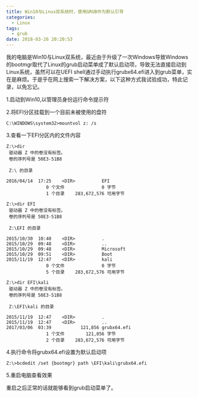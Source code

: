 ```yaml
---
title: Win10与Linux双系统时，使用GRUB作为默认引导
categories:
  - Linux
tags:
  - grub
date: 2018-03-26 20:20:53
---
```


我的电脑是Win10与Linux双系统，最近由于升级了一次Windows导致Windows的bootmgr取代了Linux的grub启动菜单成了默认启动项，导致无法直接启动到Linux系统，虽然可以在UEFI shell通过手动执行grubx64.efi进入到grub菜单，实在是麻烦。于是乎在网上搜索一下解决方案，以下这种方式我试验成功，特此记录，以免忘记。

<!--more-->

1.启动到Win10,以管理员身份运行命令提示符

2.将EFI分区挂载到一个目前未被使用的盘符

```shell
C:\WINDOWS\system32>mountvol z: /s
```

3.查看一下EFI分区内的文件内容

```shell
Z:\>dir
 驱动器 Z 中的卷没有标签。
 卷的序列号是 50E3-51B8

 Z:\ 的目录

2016/04/14  17:25    <DIR>          EFI
               0 个文件              0 字节
               1 个目录    283,672,576 可用字节

Z:\>dir EFI
 驱动器 Z 中的卷没有标签。
 卷的序列号是 50E3-51B8

 Z:\EFI 的目录

2015/10/30  10:40    <DIR>          .
2015/10/29  09:48    <DIR>          ..
2015/10/29  09:48    <DIR>          Microsoft
2015/10/29  09:51    <DIR>          Boot
2015/11/19  12:47    <DIR>          kali
               0 个文件              0 字节
               5 个目录    283,672,576 可用字节

Z:\>dir EFI\kali
 驱动器 Z 中的卷没有标签。
 卷的序列号是 50E3-51B8

 Z:\EFI\kali 的目录

2015/11/19  12:47    <DIR>          .
2015/11/19  12:47    <DIR>          ..
2017/03/06  03:39           121,856 grubx64.efi
               1 个文件        121,856 字节
               2 个目录    283,672,576 可用字节
```

4.执行命令将grubx64.efi设置为默认启动项

```shell
Z:\>bcdedit /set {bootmgr} path \EFI\kali\grubx64.efi
```

5.重启电脑查看效果

重启之后正常的话就能够看到grub启动菜单了。